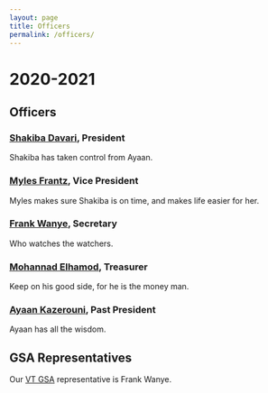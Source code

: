 ```yaml
---
layout: page
title: Officers
permalink: /officers/
---
```


# <a name="2020-2021"></a>2020-2021<a href="#2020-2021"><i class="fa fa-link" aria-hidden="true"></i></a>

## <a name="Officers"></a>Officers<a href="#Officers"><i class="fa fa-link" aria-hidden="true"></i></a>

### <a name="Shakiba">[Shakiba Davari](https://sites.google.com/vt.edu/sdavari/home), President<a href="#Shakiba"><i class="fa fa-link" aria-hidden="true"></i></a>

Shakiba has taken control from Ayaan.

### <a name="Myles">[Myles Frantz](https://franceme.github.io/), Vice President<a href="#Myles"><i class="fa fa-link" aria-hidden="true"></i></a>

Myles makes sure Shakiba is on time, and makes life easier for her.

### <a name="Frank">[Frank Wanye](https://ffrankies.github.io/), Secretary<a href="#Frank"><i class="fa fa-link" aria-hidden="true"></i></a>

Who watches the watchers.

### <a name="Mohannad">[Mohannad Elhamod](https://linkedin.com/in/mohannad-elhamod-088b6118/), Treasurer<a href="#Mohannad"><i class="fa fa-link" aria-hidden="true"></i></a>

Keep on his good side, for he is the money man.

### <a name="Ayaan">[Ayaan Kazerouni](https://ayaankazerouni.github.io/), Past President<a href="#Ayaan"><i class="fa fa-link" aria-hidden="true"></i></a>

Ayaan has all the wisdom.

## <a name="GSARepresentatives">GSA Representatives<a href="#GSARepresentatives"><i class="fa fa-link" aria-hidden="true"></i></a>

Our [VT GSA](http://blogs.lt.vt.edu/graduatestudentassembly/) representative is Frank Wanye.
